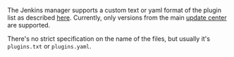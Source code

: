 The Jenkins manager supports a custom text or yaml format of the plugin list as described [here](https://github.com/jenkinsci/plugin-installation-manager-tool#plugin-input-format). Currently, only versions from the main [update center](https://updates.jenkins.io/) are supported.

There's no strict specification on the name of the files, but usually it's `plugins.txt` or `plugins.yaml`.
